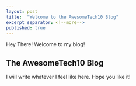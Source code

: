 ```yaml
---
layout: post
title:  "Welcome to the AwesomeTech10 Blog"
excerpt_separator: <!--more-->
published: true
---
```


Hey There!
Welcome to my blog!
<!--more-->

## The AwesomeTech10 Blog

I will write whatever I feel like here. Hope you like it!
